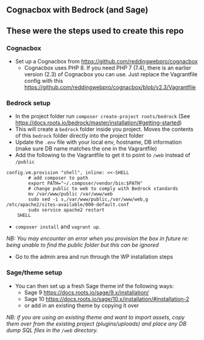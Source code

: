 ## Cognacbox with Bedrock (and Sage)

## These were the steps used to create this repo

### Cognacbox
* Set up a Cognacbox from https://github.com/reddingwebpro/cognacbox 
  * Cognacbox uses PHP 8. If you need PHP 7 (7.4), there is an earlier version (2.3) of Cognacbox you can use. Just replace the Vagrantfile config with this https://github.com/reddingwebpro/cognacbox/blob/v2.3/Vagrantfile

### Bedrock setup
* In the project folder run `composer create-project roots/bedrock` (See https://docs.roots.io/bedrock/master/installation/#getting-started)
* This will create a `bedrock` folder inside you project. Moves the contents of this `bedrock` folder directly into the project folder
* Update the `.env` file with your local env, hostname, DB information (make sure DB name matches the one in the Vagrantfile)
* Add the following to the Vagrantfile to get it to point to `/web` instead of `/public`

```
config.vm.provision "shell", inline: <<-SHELL
        # add composer to path
        export PATH="~/.composer/vendor/bin:$PATH"
        # change public to web to comply with Bedrock standards
        mv /var/www/public /var/www/web
        sudo sed -i s,/var/www/public,/var/www/web,g /etc/apache2/sites-available/000-default.conf
        sudo service apache2 restart
    SHELL
```

* `composer install` and `vagrant up`. 

*NB: You may encounter an error when you provision the box in future re: being unable to find the public folder but this can be ignored*

* Go to the admin area and run through the WP installation steps

### Sage/theme setup
* You can then set up a fresh Sage theme inf the following ways: 
  * Sage 9 https://docs.roots.io/sage/9.x/installation/
  * Sage 10 https://docs.roots.io/sage/10.x/installation/#installation-2
  * or add in an existing theme by copying it over

*NB: if you are using an existing theme and want to import assets, copy them over from the existing project (plugins/uploads) and place any DB dump SQL files in the `/web` directory.*
